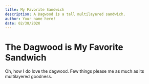 ```yaml
---
title: My Favorite Sandwich
description: A Dagwood is a tall multilayered sandwich.
author: Your name here!
date: 02/30/2020
---
```


# The Dagwood is My Favorite Sandwich
Oh, how I do love the dagwood. Few things please me as much as its multilayered goodness.
